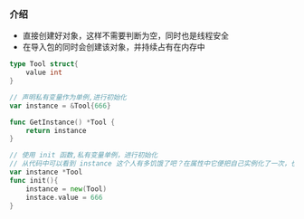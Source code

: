 ### 介绍

* 直接创建好对象，这样不需要判断为空，同时也是线程安全
* 在导入包的同时会创建该对象，并持续占有在内存中




```go
type Tool struct{
    value int
}

// 声明私有变量作为单例,进行初始化
var instance = &Tool{666}

func GetInstance() *Tool {
    return instance
}

// 使用 init 函数,私有变量单例，进行初始化
// 从代码中可以看到 instance 这个人有多饥饿了吧？在属性中它便把自己实例化了一次，也就是在类加载的同时，它就开始找食物并且吃掉它。
var instance *Tool
func init(){
    instance = new(Tool)
    instace.value = 666
}


```